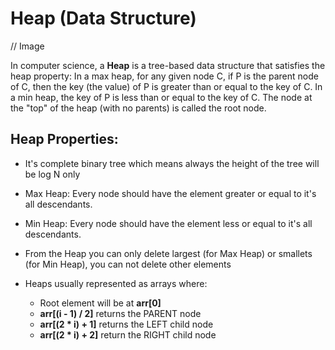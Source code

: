# Heap (Data Structure)

// Image

In computer science, a **Heap** is a tree-based data structure that satisfies the heap property: In a max heap, for any given node C, if P is the parent node of C, then the key (the value) of P is greater than or equal to the key of C. In a min heap, the key of P is less than or equal to the key of C. The node at the "top" of the heap (with no parents) is called the root node.

## Heap Properties:

- It's complete binary tree which means always the height of the tree will be log N only
- Max Heap: Every node should have the element greater or equal to it's all descendants.
- Min Heap: Every node should have the element less or equal to it's all descendants.
- From the Heap you can only delete largest (for Max Heap) or smallets (for Min Heap), you can not delete other elements

- Heaps usually represented as arrays where:
  - Root element will be at **arr[0]**
  - **arr[(i - 1) / 2]** returns the PARENT node
  - **arr[(2 * i) + 1]** returns the LEFT child node
  - **arr[(2 * i) + 2]** return the RIGHT child node
